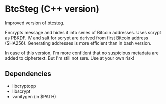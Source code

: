 BtcSteg (C++ version)
=====================

Improved version of [btcsteg](https://github.com/Kixunil/btcsteg).

Encrypts message and hides it into series of Bitcoin addresses. Uses scrypt as PBKDF. IV and salt for scrypt are derived from first Bitcoin address (SHA256).
Generating addresses is more efficient than in bash version.

In case of this version, I'm more confident that no suspicious metadata are added to ciphertext. But I'm still not sure. Use at your own risk!

Dependencies
------------

* libcryptopp
* libscrypt
* vanitygen (in $PATH)
